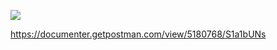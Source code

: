<a href="https://codeclimate.com/github/PeterCapo/unproject/maintainability"><img src="https://api.codeclimate.com/v1/badges/a00cd6fcca4971755dc8/maintainability" /></a>


https://documenter.getpostman.com/view/5180768/S1a1bUNs
